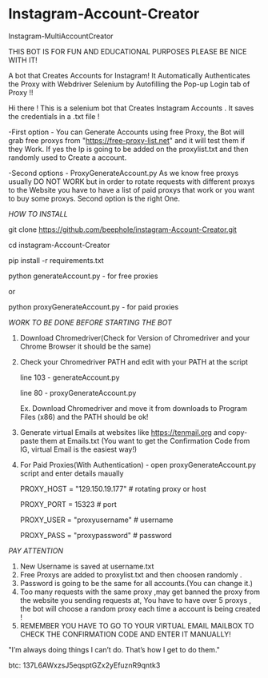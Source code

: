 # Instagram-Account-Creator
Instagram-MultiAccountCreator


THIS BOT IS FOR FUN AND EDUCATIONAL PURPOSES PLEASE BE NICE WITH IT!

A bot that Creates Accounts for Instagram!
It Automatically Authenticates the Proxy with Webdriver Selenium by Autofilling the Pop-up Login tab of Proxy !!

Hi there ! This is a selenium bot that Creates Instagram Accounts . It saves the credentials in a .txt file !

-First option - You can Generate Accounts using free Proxy, the Bot will grab free proxys from "https://free-proxy-list.net" and it will
test them if they Work. If yes the Ip is going to be added on the proxylist.txt and then randomly used to Create a account.

-Second options - ProxyGenerateAccount.py
As we know free proxys usually DO NOT WORK but in order to rotate requests with different proxys to the Website you have to
have a list of paid proxys that work or you want to buy some proxys. Second option is the right One.



*HOW TO INSTALL*

git clone https://github.com/beephole/instagram-Account-Creator.git

cd  instagram-Account-Creator

pip install -r requirements.txt

python generateAccount.py - for free proxies

or

python proxyGenerateAccount.py - for paid proxies




*WORK TO BE DONE BEFORE STARTING THE BOT*

1. Download Chromedriver(Check for Version of Chromedriver and your Chrome Browser it should be the same)

2. Check your Chromedriver PATH and edit with your PATH at the script

   line 103 - generateAccount.py
   
   line 80 - proxyGenerateAccount.py
   
   Ex. Download Chromedriver and move it from downloads to Program Files (x86) 
   and the PATH should be ok!
   
   

3. Generate virtual Emails at websites like https://tenmail.org and copy-paste them at Emails.txt
   (You want to get the Confirmation Code from IG, virtual Email is the easiest way!)

4. For Paid Proxies(With Authentication) - open proxyGenerateAccount.py script and enter details maually

   PROXY_HOST = "129.150.19.177" # rotating proxy or host
   
   PROXY_PORT = 15323 # port
   
   PROXY_USER = "proxyusername" # username
   
   PROXY_PASS = "proxypassword" # password
   
   
   
   

*PAY ATTENTION*

1. New Username is saved at username.txt
2. Free Proxys are added to proxylist.txt and then choosen randomly .
3. Password is going to be the same for all accounts.(You can change it.)
4. Too many requests with the same proxy ,may get banned the proxy from the website you sending requests at,
   You have to have over 5 proxys , the bot will choose a random proxy each time a account is being created !
5. REMEMBER YOU HAVE TO GO TO YOUR VIRTUAL EMAIL MAILBOX TO CHECK THE CONFIRMATION CODE AND ENTER IT MANUALLY!

"I’m always doing things I can’t do. That’s how I get to do them."

btc: 137L6AWxzsJ5eqsptGZx2yEfuznR9qntk3
